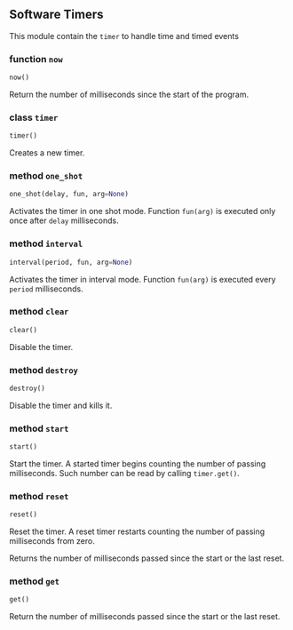 ## Software Timers

This module contain the `timer` to handle time and timed events


### function `now`
```python
now()
```

Return the number of milliseconds since the start of the program.


### class `timer`
```python
timer()
```

Creates a new timer.


### method `one_shot`
```python
one_shot(delay, fun, arg=None)
```

Activates the timer in one shot mode. Function `fun(arg)` is executed only once after `delay` milliseconds.


### method `interval`
```python
interval(period, fun, arg=None)
```

Activates the timer in interval mode. Function `fun(arg)` is executed every `period` milliseconds.


### method `clear`
```python
clear()
```

Disable the timer.


### method `destroy`
```python
destroy()
```

Disable the timer and kills it.


### method `start`
```python
start()
```

Start the timer. A started timer begins counting the number of passing milliseconds. Such number can be read by calling
`timer.get()`.


### method `reset`
```python
reset()
```

Reset the timer. A reset timer restarts counting the number of passing milliseconds from zero.

Returns the number of milliseconds passed since the start or the last reset.


### method `get`
```python
get()
```

Return the number of milliseconds passed since the start or the last reset.
